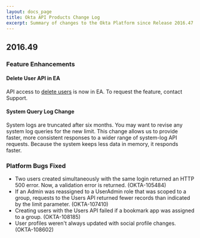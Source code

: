```yaml
---
layout: docs_page
title: Okta API Products Change Log
excerpt: Summary of changes to the Okta Platform since Release 2016.47
---
```


## 2016.49

### Feature Enhancements

#### Delete User API in EA

API access to [delete users](/docs/api/resources/users.html#delete-user) is now in EA. To request the feature, contact Support.
<!-- OKTA-109291 -->

#### System Query Log Change

System logs are truncated after six months. You may want to revise any system log queries for the new limit.
This change allows us to provide faster, more consistent responses to a wider range of system-log API requests.
Because the system keeps less data in memory, it responds faster.
<!-- OKTA-105346 -->

### Platform Bugs Fixed

* Two users created simultaneously with the same login returned an HTTP 500 error. Now, a validation error is returned. (OKTA-105484)
* If an Admin was reassigned to a UserAdmin role that was scoped to a group, requests to the Users API returned fewer records than indicated by the limit parameter. (OKTA-107410)
* Creating users with the Users API failed if a bookmark app was assigned to a group. (OKTA-108185)
* User profiles weren't always updated with social profile changes. (OKTA-108602)